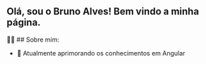 ## Olá, sou o Bruno Alves! Bem vindo a minha página.

🧑‍💻 ## Sobre mim:

* 🌱 Atualmente aprimorando os conhecimentos em Angular 

<!--
**BrunoGoldenaxe/BrunoGoldenaxe** is a ✨ _special_ ✨ repository because its `README.md` (this file) appears on your GitHub profile.

Here are some ideas to get you started:

- 🔭 I’m currently working on ...
- 
- 👯 I’m looking to collaborate on ...
- 🤔 I’m looking for help with ...
- 💬 Ask me about ...
- 📫 How to reach me: ...
- 😄 Pronouns: ...
- ⚡ Fun fact: ...
-->

